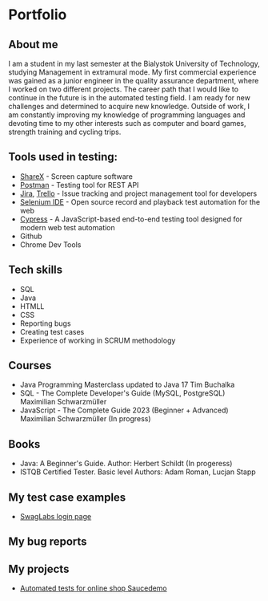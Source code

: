 # Portfolio

## About me

I am a student in my last semester at the Bialystok University of Technology, studying Management in extramural mode. My first commercial experience was gained as a junior engineer in the quality assurance department, where I worked on two different projects. The career path that I would like to continue in the future is in the automated testing field. I am ready for new challenges and determined to acquire new knowledge. Outside of work, I am constantly improving my knowledge of programming languages and devoting time to my other interests such as computer and board games, strength training and cycling trips.

## Tools used in testing:
  - [ShareX](https://getsharex.com/) - Screen capture software
  - [Postman](https://www.postman.com/) - Testing tool for REST API
  - [Jira](https://www.atlassian.com/software/jira0), [Trello](https://trello.com/) - Issue tracking and project management tool for developers
  - [Selenium IDE](https://chrome.google.com/webstore/detail/selenium-ide/mooikfkahbdckldjjndioackbalphokd) - Open source record and playback test automation for the web
  - [Cypress](https://www.cypress.io/) - A JavaScript-based end-to-end testing tool designed for modern web test automation
  - Github
  - Chrome Dev Tools

## Tech skills

  - SQL
  - Java
  - HTMLL
  - CSS
  - Reporting bugs
  - Creating test cases
  - Experience of working in SCRUM methodology

## Courses

  - Java Programming Masterclass updated to Java 17 Tim Buchalka
  - SQL - The Complete Developer's Guide (MySQL, PostgreSQL) Maximilian Schwarzmüller
  - JavaScript - The Complete Guide 2023 (Beginner + Advanced) Maximilian Schwarzmüller (In progress)

## Books

  - Java: A Beginner's Guide. Author: Herbert Schildt (In progeress)
  - ISTQB Certified Tester. Basic level Authors: Adam Roman, Lucjan Stapp

## My test case examples
  - [SwagLabs login page](https://docs.google.com/document/d/1UWv1k0iv18ypiPnGEnJUc0iXNpYAKhOQ/edit?usp=sharing&ouid=113722459299684108165&rtpof=true&sd=true)
## My bug reports

## My projects

  - [Automated tests for online shop Saucedemo](https://github.com/matkub0/Cypress_saucedemo)
